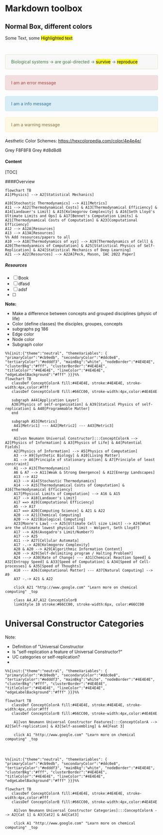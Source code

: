 # Markdown toolbox





 ## Normal Box, different colors

‭Some Text, some <mark style="background-color: ‬#d8d8d8‭">Highlighted text</mark> ‬

<!-- This content will not appear in the rendered Markdown -->
 

<div style="padding: 15px; border: 1px solid transparent; border-color: transparent; margin-bottom: 20px; border-radius: 4px; color: #3c763d; background-color: #f8f8f8; border-color: #d6e9c6;"> Biological systems -> are goal-directed
                         -> <mark>survive</mark>
                         -> <mark>reproduce</mark> </div>

<div style="padding: 15px; border: 1px solid transparent; border-color: transparent; margin-bottom: 20px; border-radius: 4px; color: #a94442; background-color: #f2dede; border-color: #ebccd1;"> I am an error message </div>

<div style="padding: 15px; border: 1px solid transparent; border-color: transparent; margin-bottom: 20px; border-radius: 4px; color: #31708f; background-color: #d9edf7; border-color: #bce8f1;"> I am a info message </div>

<div style="padding: 15px; border: 1px solid transparent; border-color: transparent; margin-bottom: 20px; border-radius: 4px; color: #8a6d3b;; background-color: #fcf8e3; border-color: #faebcc;"> I am a warning message </div>





Aesthetic Color Schemes: https://hexcolorpedia.com/color/4e4e4e/

Grey F8F8F8
Grey #d8d8d8


#### Content
[TOC]

####Overview
```mermaid
flowchart TB
A1[Physics] --> A2[Statistical Mechanics]

A10[Stochastic Thermodynamics] --> A11[Metrics]
A11 --> A12[Thermodynamical Costs] & A13[Thermodynamical Efficiency] & A14[Landauer's Limit] & A15[Kolmogorov Complexity] & A16[Seth Lloyd's Ultimate Limits and Ops] & A17[Bennet's Computation Limits] & A21[Thermodynamical Costs of Computation] & A23[Computational Efficiency]
A12 --> A12A[Resources]
A13 --> A13A[Resources]
%% Add resources/papers to all
A10 --> A18[Thermodynamics of xyz] --> A19[Thermodynamics of Cell] & A20[Thermodyanmics of Computation] & A25[Statistical Physics of Self-Replication] & A24[Statistical Mechanics of Deep Learning]
A21 --> A22[Resources] --> A22A[Peck, Mason, IAC 2022 Paper]

```
##### Resources
- [ ] Book
- [ ] dfasd
- [ ] adsf
- [ ]



**Note:**
- Make a difference between concepts and grouped disciplines (physic of life)
- Color (define classes) the disciples, groupes, concepts
- subgraphs pg 186
- Edge color
- Node color
- Subgraph color
```mermaid
%%{init:{"theme":"neutral", "themeVariables": { "primaryColor":"#cb9edb", "secondaryColor":"#ddc0e8", "tertiaryColor":"#edddf3", "mainBkg":"white", "nodeBorder":"#4E4E4E", "clusterBkg":"#fff", "clusterBorder":"#4E4E4E", "titleColor":"#4E4E4E", "lineColor":"#4E4E4E", "edgeLabelBackground":"#fff" }}}%%
flowchart TB
   classDef ConceptColorA fill:#4E4E4E, stroke:#4E4E4E, stroke-width:4px,color:#fff
   classDef ConceptColorB fill:#66CC00, stroke-width:4px,color:#4E4E4E

   subgraph A44[Application Layer]
   A38[Physics of self-organisation] & A39[Statical Physics of self-replication] & A40[Programmable Matter]
   end

   subgraph A53[Metrics]
    A41[Metric1] --- A42[Metric2] --- A43[Metric3]
   end

    A1[von Neumann Universal Constructor]:::ConceptColorA --> A2[Physics of Information] & A3[Physics of Life] & A4[Potential Fields]
    A2[Physics of Information] --> A5[Physics of Computation]
    A3 --> A9[Synthetic Biology] & A10[Living Matter]
    A1 --> A6[Principle of stationary action] & A7[Principle of least constraint]
    A1 --> A13[Thermodynamics]
    A6 & A7 --> A11[Weak & Strong Emergence] & A12[Energy Landscapes]
    A13 --> A12
    A13 --> A14[Stochastic Thermodynamics]
    A14 --> A15[Thermodynamical Costs of Computation] & A16[Thermodynamical Efficiency]
    A17[Physical Limits of Computation] --> A16 & A15
    A17 --> A18[Landauer's Limit]
    A17 ==> A19[Computational Efficiency]
    A5 --> A17
    A17 ==> A20[Computing Science] & A21 & A22
    A20 --> A21[Chemical Computing]
    A20 --> A22[Biological Computing]
    A23[Moore's Law] --> A25[Ultimate Cell size Limit] --> A24[What are the ultimate lowest physical limit - Wolpert, Seth Lloyd?]
    A17 --> A26(Avogadro's Limit/Number?)
    A17 --> A25
    A11 --> A27[Cellular Automata]
    A17 -.-> A28[Kolmogorov Complexity]
    A28 & A20 --> A29[Algorithmic Information Content]
    A20 --> A29[Self-delimiting program / Halting Problem?]
    A24 ---> A30[Rate of Change] --- A31[Chemical Reaction Speed] & A32[Entropy Speed] & A33[Speed of Computation] & A34[Speed of Cell-processes] & A35[Speed of Thoughts]
    A10 --- A36[Computational Matter] --- A37[Natural Computing] --> A9
    A37 -.-> A21 & A22

    click A21 "http://www.google.com" "Learn more on chemical computing" _top

    class A4,A7,A12 ConceptColorB
    linkStyle 10 stroke:#66CC00, stroke-width:6px, color:#66CC00

```

# Universal Constructor Categories
Note:
- Definition of "Universal Constructor
- Is "self-replication a feature of Universal Constructor?"
- UC categories or self-replication?
-
```mermaid
%%{init:{"theme":"neutral", "themeVariables": { "primaryColor":"#cb9edb", "secondaryColor":"#ddc0e8", "tertiaryColor":"#edddf3", "mainBkg":"white", "nodeBorder":"#4E4E4E", "clusterBkg":"#fff", "clusterBorder":"#4E4E4E", "titleColor":"#4E4E4E", "lineColor":"#4E4E4E", "edgeLabelBackground":"#fff" }}}%%

flowchart TB
   classDef ConceptColorA fill:#4E4E4E, stroke:#4E4E4E, stroke-width:4px,color:#fff
   classDef ConceptColorB fill:#66CC00, stroke-width:4px,color:#4E4E4E

    A1[von Neumann Universal Constructor Features]:::ConceptColorA --> A2[Self-replication] & A3[Self-assembling] & A4[Feat 3]

    click A1 "http://www.google.com" "Learn more on chemical computing" _top


```

#

```mermaid
%%{init:{"theme":"neutral", "themeVariables": { "primaryColor":"#cb9edb", "secondaryColor":"#ddc0e8", "tertiaryColor":"#edddf3", "mainBkg":"white", "nodeBorder":"#4E4E4E", "clusterBkg":"#fff", "clusterBorder":"#4E4E4E", "titleColor":"#4E4E4E", "lineColor":"#4E4E4E", "edgeLabelBackground":"#fff" }}}%%

flowchart TB
   classDef ConceptColorA fill:#4E4E4E, stroke:#4E4E4E, stroke-width:4px,color:#fff
   classDef ConceptColorB fill:#66CC00, stroke-width:4px,color:#4E4E4E

    A1[von Neumann Universal Constructor Categories]:::ConceptColorA --> A2[Cat 1] & A3[Cat2] & A4[Cat3]

    click A1 "http://www.google.com" "Learn more on chemical computing" _top


```
